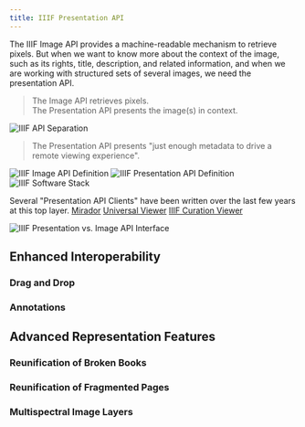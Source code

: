 ```yaml
---
title: IIIF Presentation API
---
```


The IIIF Image API provides a machine-readable mechanism to retrieve pixels. But when we want to know more about the context of the image, such as its rights, title, description, and related information, and when we are working with structured sets of several images, we need the presentation API.

> The Image API retrieves pixels.  
> The Presentation API presents the image(s) in context.  

![IIIF API Separation](/img/api_puzzle_pieces.png)

> The Presentation API presents "just enough metadata to drive a remote viewing experience". 

![IIIF Image API Definition](/img/image_api_slide.png)
![IIIF Presentation API Definition](/img/presentation_api_slide.png)
![IIIF Software Stack](/img/software_stack_slide.png)

Several "Presentation API Clients" have been written over the last few years at this top layer.
[Mirador]( http://projectmirador.org/demo/ )
[Universal Viewer]( https://universalviewer.io/examples/#?c=&m=&s=&cv=&manifest=http%3A%2F%2Fwellcomelibrary.org%2Fiiif%2Fb18035723%2Fmanifest&xywh=-1383%2C-197%2C5333%2C3936 )
[IIIF Curation Viewer]( http://codh.rois.ac.jp/software/iiif-curation-viewer/demo/?manifest=http://iiif.bodleian.ox.ac.uk/iiif/manifest/e32a277e-91e2-4a6d-8ba6-cc4bad230410.json )

![IIIF Presentation vs. Image API Interface](/img/image_and_presentation_highlighted.png)

## Enhanced Interoperability
### Drag and Drop
### Annotations
## Advanced Representation Features
### Reunification of Broken Books
### Reunification of Fragmented Pages
### Multispectral Image Layers
